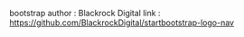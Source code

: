 bootstrap author : Blackrock Digital
link : https://github.com/BlackrockDigital/startbootstrap-logo-nav
